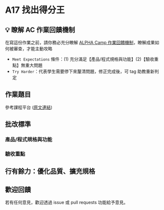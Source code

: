 # A17 找出得分王

## 💡 瞭解 AC 作業回饋機制

在寫這份作業之前，請你務必充分瞭解 <a href="https://github.com/ALPHACamp/web-grading-rubic" target="_blank">ALPHA Camp 作業回饋機制</a>，瞭解成果如何被審查，才能主動攻略

- `Meet Expectations` 條件：(1) 充分滿足【產品/程式規格與功能】(2)【驗收重點】無重大問題
- `Try Harder`：代表學生需要停下來釐清問題，修正完成後，可 tag 助教重新判定

## 作業題目

參考課程平台 (<a href="">原文連結</a>)

## 批改標準



### 產品/程式規格與功能



### 驗收重點


## 行有餘力：優化品質、擴充規格


## 歡迎回饋

若有任何意見，歡迎透過 issue 或 pull requests 功能給予意見。
